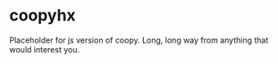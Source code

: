 coopyhx
=======

Placeholder for js version of coopy.  Long, long way from anything that would
interest you.

